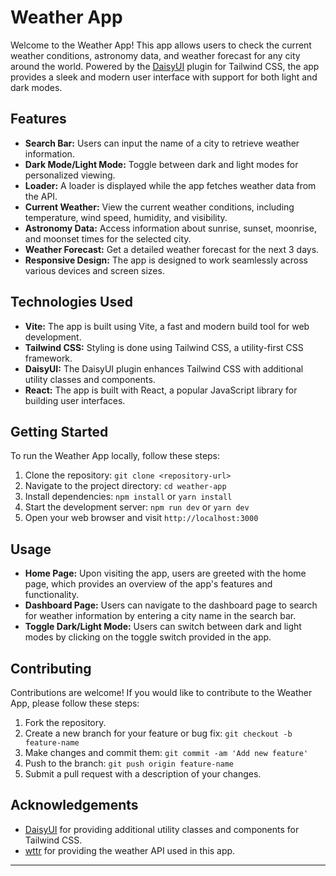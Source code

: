 # Weather App

Welcome to the Weather App! This app allows users to check the current weather conditions, astronomy data, and weather forecast for any city around the world. Powered by the [DaisyUI](https://daisyui.com/) plugin for Tailwind CSS, the app provides a sleek and modern user interface with support for both light and dark modes.

## Features

- **Search Bar:** Users can input the name of a city to retrieve weather information.
- **Dark Mode/Light Mode:** Toggle between dark and light modes for personalized viewing.
- **Loader:** A loader is displayed while the app fetches weather data from the API.
- **Current Weather:** View the current weather conditions, including temperature, wind speed, humidity, and visibility.
- **Astronomy Data:** Access information about sunrise, sunset, moonrise, and moonset times for the selected city.
- **Weather Forecast:** Get a detailed weather forecast for the next 3 days.
- **Responsive Design:** The app is designed to work seamlessly across various devices and screen sizes.

## Technologies Used

- **Vite:** The app is built using Vite, a fast and modern build tool for web development.
- **Tailwind CSS:** Styling is done using Tailwind CSS, a utility-first CSS framework.
- **DaisyUI:** The DaisyUI plugin enhances Tailwind CSS with additional utility classes and components.
- **React:** The app is built with React, a popular JavaScript library for building user interfaces.

## Getting Started

To run the Weather App locally, follow these steps:

1. Clone the repository: `git clone <repository-url>`
2. Navigate to the project directory: `cd weather-app`
3. Install dependencies: `npm install` or `yarn install`
4. Start the development server: `npm run dev` or `yarn dev`
5. Open your web browser and visit `http://localhost:3000`

## Usage

- **Home Page:** Upon visiting the app, users are greeted with the home page, which provides an overview of the app's features and functionality.
- **Dashboard Page:** Users can navigate to the dashboard page to search for weather information by entering a city name in the search bar.
- **Toggle Dark/Light Mode:** Users can switch between dark and light modes by clicking on the toggle switch provided in the app.

## Contributing

Contributions are welcome! If you would like to contribute to the Weather App, please follow these steps:

1. Fork the repository.
2. Create a new branch for your feature or bug fix: `git checkout -b feature-name`
3. Make changes and commit them: `git commit -am 'Add new feature'`
4. Push to the branch: `git push origin feature-name`
5. Submit a pull request with a description of your changes.


## Acknowledgements

- [DaisyUI](https://daisyui.com/) for providing additional utility classes and components for Tailwind CSS.
- [wttr](https://github.com/chubin/wttr.in) for providing the weather API used in this app.

---

